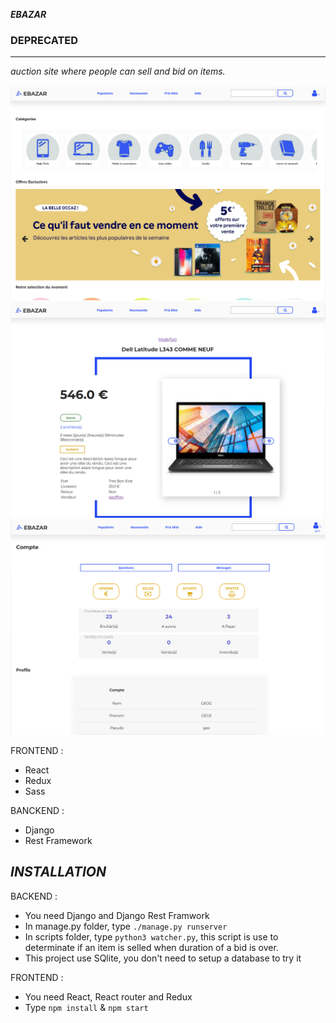 ***EBAZAR***

### DEPRECATED 

-----------
*auction site where people can sell and bid on items.*

![](presentation1.png)
![](presentation2.png)
![](presentation3.png)

FRONTEND : 
- React
- Redux
- Sass

BANCKEND : 
- Django
- Rest Framework

***INSTALLATION***
-----------

BACKEND :

- You need Django and Django Rest Framwork
- In manage.py folder, type ```./manage.py runserver```
- In scripts folder, type ```python3 watcher.py```, this script is use to determinate if an item is selled when duration of a bid is over.
- This project use SQlite, you don't need to setup a database to try it

FRONTEND :
- You need React, React router and Redux
- Type ```npm install``` & ```npm start```

